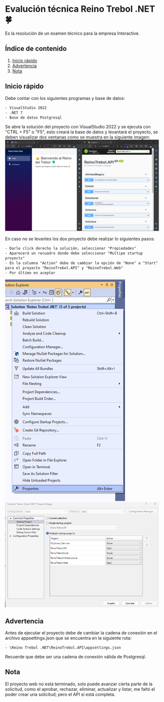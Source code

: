 # Evalución técnica Reino Trebol .NET 🍀
Es la resolución de un examen técnico para la empresa Interactive.

## Índice de contenido
1. [Inicio rápido](#inicio-rapido)
2. [Advertencia](#advertencia)
3. [Nota](#nota)

## Inicio rápido
Debe contar con los siguientes programas y base de datos:

	- VisualStudio 2022
	- .NET 7
	- Base de datos Postgresql

Se abre la solución del proyecto con VisualStudio 2022 y se ejecuta con "CTRL + F5" o "F5", esto creará la base de datos y
levantará el proyecto, se deben visualizar dos ventanas como se muestra en la siguiente imagen:
![Imagen1](https://raw.githubusercontent.com/Atorres2610/Reino-Trebol-Interactive/master/ArchivosDocumentacion/Imagen1.png)

En caso no se levantes los dos proyecto debe realizar lo siguientes pasos:

	- Darle click derecho la solución, seleccionar "Propiedades"
	- Aparecerá un recuadro donde debe seleccionar "Multipe startup proyects"
	- En la columna "Action" debe de cambiar la opción de "None" a "Start" para el proyecto "ReinoTrebol.API" y "ReinoTrebol.Web"
	- Por último en aceptar

![Imagen2](https://raw.githubusercontent.com/Atorres2610/Reino-Trebol-Interactive/master/ArchivosDocumentacion/Imagen2.png)
![Imagen3](https://raw.githubusercontent.com/Atorres2610/Reino-Trebol-Interactive/master/ArchivosDocumentacion/Imagen3.png)

## Advertencia
Antes de ejecutar el proyecto debe de cambiar la cadena de conexión en el archivo appsettings.json que se encuentra en la siguiente ruta:

	- \Reino Trebol .NET\ReinoTrebol.API\appsettings.json

Recuerde que debe ser una cadena de conexión válida de Postgresql.

## Nota
El proyecto web no está terminado, solo puede avanzar cierta parte de la solicitud, como el aprobar, rechazar, eliminar, actualizar y listar, me faltó el poder crear una solicitud; pero el API si está completa.
